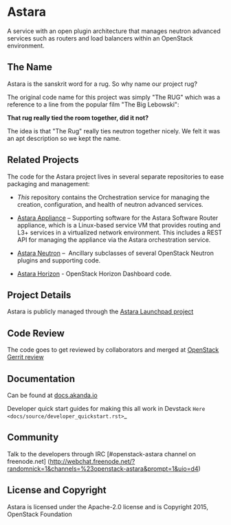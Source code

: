 # Astara

A service with an open plugin architecture that manages neutron advanced
services such as routers and load balancers within an OpenStack environment.

## The Name

Astara is the sanskrit word for a rug. So why name our project rug?

The original code name for this project was simply "The RUG" which was a
reference to a line from the popular film "The Big Lebowski":

**That rug really tied the room together, did it not?**

The idea is that "The Rug" really ties neutron together nicely. We felt it was
an apt description so we kept the name.

## Related Projects

The code for the Astara project lives in several separate repositories to ease
packaging and management:


  * *This* repository contains the Orchestration service for managing the
    creation, configuration, and health of neutron advanced services.

  * [Astara Appliance](https://github.com/openstack/astara-appliance) –
    Supporting software for the Astara Software Router appliance, which is
    a Linux-based service VM that provides routing and L3+ services in
    a virtualized network environment. This includes a REST API for managing
    the appliance via the Astara orchestration service.

  * [Astara Neutron](https://github.com/openstack/astara-neutron) – 
    Ancillary subclasses of several OpenStack Neutron plugins and supporting code.

  * [Astara Horizon](https://github.com/stackforge/astara-horizon) -
    OpenStack Horizon Dashboard code.


## Project Details

Astara is publicly managed through the [Astara Launchpad project](https://launchpad.net/astara)


## Code Review

The code goes to get reviewed by collaborators and merged at
[OpenStack Gerrit review](https://review.openstack.org)


## Documentation

Can be found at [docs.akanda.io](http://docs.akanda.io)

Developer quick start guides for making this all work in Devstack `Here
<docs/source/developer_quickstart.rst>`_


## Community

Talk to the developers through IRC [#openstack-astara channel on freenode.net]
(http://webchat.freenode.net/?randomnick=1&channels=%23openstack-astara&prompt=1&uio=d4)


## License and Copyright

Astara is licensed under the Apache-2.0 license and is Copyright 2015,
OpenStack Foundation
